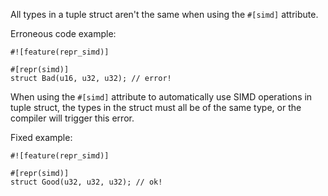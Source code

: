 All types in a tuple struct aren't the same when using the `#[simd]`
attribute.

Erroneous code example:

```compile_fail,E0076
#![feature(repr_simd)]

#[repr(simd)]
struct Bad(u16, u32, u32); // error!
```

When using the `#[simd]` attribute to automatically use SIMD operations in tuple
struct, the types in the struct must all be of the same type, or the compiler
will trigger this error.

Fixed example:

```
#![feature(repr_simd)]

#[repr(simd)]
struct Good(u32, u32, u32); // ok!
```
